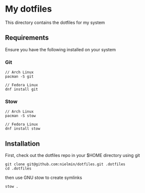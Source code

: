 # My dotfiles

This directory contains the dotfiles for my system

## Requirements

Ensure you have the following installed on your system

### Git

```
// Arch Linux
pacman -S git

// Fedora Linux
dnf install git
```

### Stow

```
// Arch Linux
pacman -S stow

// Fedora Linux
dnf install stow
```

## Installation

First, check out the dotfiles repo in your $HOME directory using git

```
git clone git@github.com:nielmin/dotfiles.git .dotfiles
cd .dotfiles
```

then use GNU stow to create symlinks

```
stow .
```
